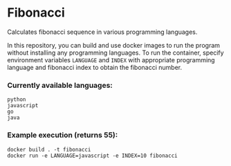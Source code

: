# Fibonacci
Calculates fibonacci sequence in various programming languages.

In this repository, you can build and use docker images to run the program without installing any programming languages. To run the container, specify environment variables `LANGUAGE` and `INDEX` with appropriate programming language and fibonacci index to obtain the fibonacci number.

### Currently available languages:
```
python
javascript
go
java
```

### Example execution (returns 55):
```
docker build . -t fibonacci
docker run -e LANGUAGE=javascript -e INDEX=10 fibonacci
```
